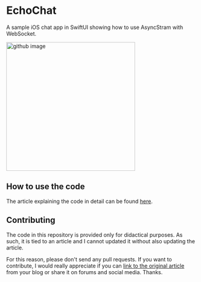 # EchoChat
A sample iOS chat app in SwiftUI showing how to use AsyncStram with WebSocket.

<img width="341" alt="github image" src="https://matteomanferdini.com/wp-content/uploads/2024/07/the-mockup-for-the-chat-app-with-websockets-and-asyncstream-scaled.jpeg">

## How to use the code

The article explaining the code in detail can be found [here](https://matteomanferdini.com/swift-asyncstream/).

## Contributing

The code in this repository is provided only for didactical purposes. As such, it is tied to an article and I cannot updated it without also updating the article.

For this reason, please don't send any pull requests. If you want to contribute, I would really appreciate if you can [link to the original article](https://matteomanferdini.com/swift-asyncstream/) from your blog or share it on forums and social media. Thanks.
